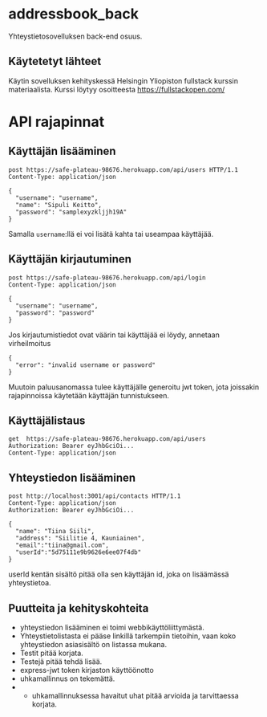 # addressbook_back
Yhteystietosovelluksen back-end osuus.

## Käytetetyt lähteet

Käytin sovelluksen kehityskessä Helsingin Yliopiston fullstack kurssin materiaalista. Kurssi löytyy osoitteesta https://fullstackopen.com/

# API rajapinnat

## Käyttäjän lisääminen

```
post https://safe-plateau-98676.herokuapp.com/api/users HTTP/1.1
Content-Type: application/json

{
  "username": "username",
  "name": "Sipuli Keitto",
  "password": "samplexyzkljjh19A"
}
```
Samalla `username`:llä ei voi lisätä kahta tai useampaa käyttäjää.


## Käyttäjän kirjautuminen

```
post https://safe-plateau-98676.herokuapp.com/api/login
Content-Type: application/json

{
  "username": "username",
  "password": "password"
}
```

Jos kirjautumistiedot ovat väärin tai käyttäjää ei löydy, annetaan virheilmoitus
```
{
  "error": "invalid username or password"
}
```
Muutoin paluusanomassa tulee käyttäjälle generoitu jwt token, jota joissakin rajapinnoissa käytetään käyttäjän tunnistukseen.

## Käyttäjälistaus

```
get  https://safe-plateau-98676.herokuapp.com/api/users
Authorization: Bearer eyJhbGciOi...
Content-Type: application/json
```

## Yhteystiedon lisääminen
```
post http://localhost:3001/api/contacts HTTP/1.1
Content-Type: application/json
Authorization: Bearer eyJhbGciOi...

{
  "name": "Tiina Siili",
  "address": "Siilitie 4, Kauniainen",
  "email":"tiina@gmail.com",
  "userId":"5d75111e9b9626e6ee07f4db"
}
```

userId kentän sisältö pitää olla sen käyttäjän id, joka on lisäämässä yhteystietoa.

## Puutteita ja kehityskohteita

- yhteystiedon lisääminen ei toimi webbikäyttöliittymästä. 
- Yhteystietolistasta ei pääse linkillä tarkempiin tietoihin, vaan koko yhteystiedon
asiasisältö on listassa mukana.
- Testit pitää korjata.
- Testejä pitää tehdä lisää.
- express-jwt token kirjaston käyttöönotto
- uhkamallinnus on tekemättä.
- - uhkamallinnuksessa havaitut uhat pitää arvioida ja tarvittaessa korjata.

